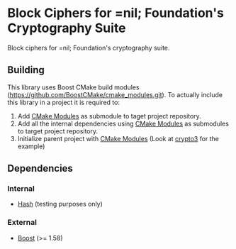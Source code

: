 # Block Ciphers for =nil; Foundation's Cryptography Suite

Block ciphers for =nil; Foundation's cryptography suite.

## Building

This library uses Boost CMake build modules (https://github.com/BoostCMake/cmake_modules.git). 
To actually include this library in a project it is required to:

1. Add [CMake Modules](https://github.com/BoostCMake/cmake_modules.git) as submodule to taget project repository.
2. Add all the internal dependencies using [CMake Modules](https://github.com/BoostCMake/cmake_modules.git) as submodules to target project repository.
3. Initialize parent project with [CMake Modules](https://github.com/BoostCMake/cmake_modules.git) (Look at [crypto3](https://github.com/nilfoundation/crypto3.git) for the example)

## Dependencies

### Internal
* [Hash](https://github.com/nilfoundation/hash) (testing purposes only)

### External
* [Boost](https://boost.org) (>= 1.58)

